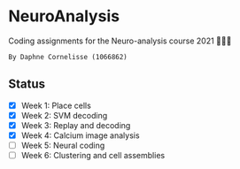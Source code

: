 # NeuroAnalysis

Coding assignments for the Neuro-analysis course 2021 👩🏼‍💻

```
By Daphne Cornelisse (1066862)
```

## Status

- [x] Week 1: Place cells 
- [x] Week 2: SVM decoding
- [x] Week 3: Replay and decoding
- [x] Week 4: Calcium image analysis
- [ ] Week 5: Neural coding
- [ ] Week 6: Clustering and cell assemblies
